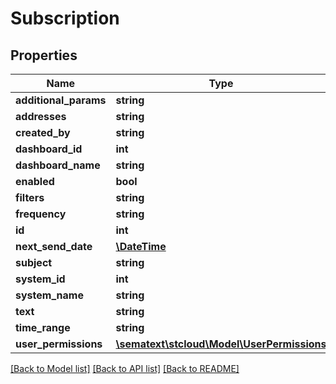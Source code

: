 # Subscription

## Properties

| Name                  | Type                                                              | Description | Notes      |
| --------------------- | ----------------------------------------------------------------- | ----------- | ---------- |
| **additional_params** | **string**                                                        |             | [optional] |
| **addresses**         | **string**                                                        |             | [optional] |
| **created_by**        | **string**                                                        |             | [optional] |
| **dashboard_id**      | **int**                                                           |             | [optional] |
| **dashboard_name**    | **string**                                                        |             | [optional] |
| **enabled**           | **bool**                                                          |             | [optional] |
| **filters**           | **string**                                                        |             | [optional] |
| **frequency**         | **string**                                                        |             | [optional] |
| **id**                | **int**                                                           |             | [optional] |
| **next_send_date**    | [**\DateTime**](\DateTime.md)                                     |             | [optional] |
| **subject**           | **string**                                                        |             | [optional] |
| **system_id**         | **int**                                                           |             | [optional] |
| **system_name**       | **string**                                                        |             | [optional] |
| **text**              | **string**                                                        |             | [optional] |
| **time_range**        | **string**                                                        |             | [optional] |
| **user_permissions**  | [**\sematext\stcloud\Model\UserPermissions**](UserPermissions.md) |             | [optional] |

[[Back to Model list]](../../README.md#documentation-for-models) [[Back to API list]](../../README.md#documentation-for-api-endpoints) [[Back to README]](../../README.md)
